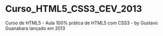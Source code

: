 # Curso_HTML5_CSS3_CEV_2013
 Curso de HTML5 - Aula 100% prática de HTML5 com CSS3 - by Gustavo Guanabara  lançado em 2013
